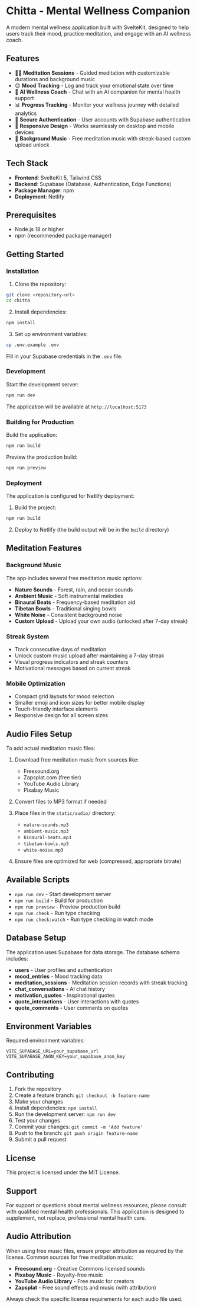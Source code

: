 # Chitta - Mental Wellness Companion

A modern mental wellness application built with SvelteKit, designed to help users track their mood, practice meditation, and engage with an AI wellness coach.

## Features

- 🧘‍♀️ **Meditation Sessions** - Guided meditation with customizable durations and background music
- 😊 **Mood Tracking** - Log and track your emotional state over time
- 🤖 **AI Wellness Coach** - Chat with an AI companion for mental health support
- 📊 **Progress Tracking** - Monitor your wellness journey with detailed analytics
- 🔐 **Secure Authentication** - User accounts with Supabase authentication
- 📱 **Responsive Design** - Works seamlessly on desktop and mobile devices
- 🎵 **Background Music** - Free meditation music with streak-based custom upload unlock

## Tech Stack

- **Frontend**: SvelteKit 5, Tailwind CSS
- **Backend**: Supabase (Database, Authentication, Edge Functions)
- **Package Manager**: npm
- **Deployment**: Netlify

## Prerequisites

- Node.js 18 or higher
- npm (recommended package manager)

## Getting Started

### Installation

1. Clone the repository:
```bash
git clone <repository-url>
cd chitta
```

2. Install dependencies:
```bash
npm install
```

3. Set up environment variables:
```bash
cp .env.example .env
```
Fill in your Supabase credentials in the `.env` file.

### Development

Start the development server:
```bash
npm run dev
```

The application will be available at `http://localhost:5173`

### Building for Production

Build the application:
```bash
npm run build
```

Preview the production build:
```bash
npm run preview
```

### Deployment

The application is configured for Netlify deployment:

1. Build the project:
```bash
npm run build
```

2. Deploy to Netlify (the build output will be in the `build` directory)

## Meditation Features

### Background Music

The app includes several free meditation music options:

- **Nature Sounds** - Forest, rain, and ocean sounds
- **Ambient Music** - Soft instrumental melodies
- **Binaural Beats** - Frequency-based meditation aid
- **Tibetan Bowls** - Traditional singing bowls
- **White Noise** - Consistent background noise
- **Custom Upload** - Upload your own audio (unlocked after 7-day streak)

### Streak System

- Track consecutive days of meditation
- Unlock custom music upload after maintaining a 7-day streak
- Visual progress indicators and streak counters
- Motivational messages based on current streak

### Mobile Optimization

- Compact grid layouts for mood selection
- Smaller emoji and icon sizes for better mobile display
- Touch-friendly interface elements
- Responsive design for all screen sizes

## Audio Files Setup

To add actual meditation music files:

1. Download free meditation music from sources like:
   - Freesound.org
   - Zapsplat.com (free tier)
   - YouTube Audio Library
   - Pixabay Music

2. Convert files to MP3 format if needed

3. Place files in the `static/audio/` directory:
   - `nature-sounds.mp3`
   - `ambient-music.mp3`
   - `binaural-beats.mp3`
   - `tibetan-bowls.mp3`
   - `white-noise.mp3`

4. Ensure files are optimized for web (compressed, appropriate bitrate)

## Available Scripts

- `npm run dev` - Start development server
- `npm run build` - Build for production
- `npm run preview` - Preview production build
- `npm run check` - Run type checking
- `npm run check:watch` - Run type checking in watch mode

## Database Setup

The application uses Supabase for data storage. The database schema includes:

- **users** - User profiles and authentication
- **mood_entries** - Mood tracking data
- **meditation_sessions** - Meditation session records with streak tracking
- **chat_conversations** - AI chat history
- **motivation_quotes** - Inspirational quotes
- **quote_interactions** - User interactions with quotes
- **quote_comments** - User comments on quotes

## Environment Variables

Required environment variables:

```env
VITE_SUPABASE_URL=your_supabase_url
VITE_SUPABASE_ANON_KEY=your_supabase_anon_key
```

## Contributing

1. Fork the repository
2. Create a feature branch: `git checkout -b feature-name`
3. Make your changes
4. Install dependencies: `npm install`
5. Run the development server: `npm run dev`
6. Test your changes
7. Commit your changes: `git commit -m 'Add feature'`
8. Push to the branch: `git push origin feature-name`
9. Submit a pull request

## License

This project is licensed under the MIT License.

## Support

For support or questions about mental wellness resources, please consult with qualified mental health professionals. This application is designed to supplement, not replace, professional mental health care.

## Audio Attribution

When using free music files, ensure proper attribution as required by the license. Common sources for free meditation music:

- **Freesound.org** - Creative Commons licensed sounds
- **Pixabay Music** - Royalty-free music
- **YouTube Audio Library** - Free music for creators
- **Zapsplat** - Free sound effects and music (with attribution)

Always check the specific license requirements for each audio file used.